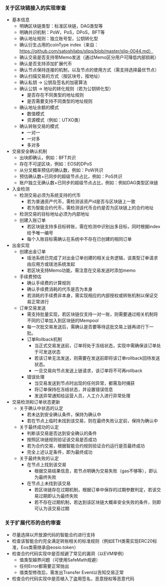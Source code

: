 ### 关于区块链接入的实现审查
- 基本信息
	- 明确区块链类型：标准区块链，DAG类型等
	- 明确共识机制：PoW，PoS，DPoS，BFT等
	- 确认地址规则：独立账号型，公钥转化型
	- 确认衍生占用的coinType index（来自： https://github.com/satoshilabs/slips/blob/master/slip-0044.md）
	- 确认交易是否支持带Memo发送（通过Memo区分用户可降低内部损耗）
	- 确认是否支持添加扩展代币
	- 确认节点保持连接的机制，以及节点的使用方式（需支持选择最优节点）
	- 确认扫描交易的方式（按区块号，按地址）
	- 确认私钥 -> 公钥及签名的加密算法
	- 确认公钥 -> 地址的转化规则（若为公钥转化型）
		- 是否存在不同类型的地址规则
		- 是否需要支持不同类型的地址规则
	- 确认地址余额的模式
		- 数值模式
		- 资源模式（例如：UTXO类）
	- 确认转账交易的模式
		- 一对一
		- 一对多
		- 多对多
- 交易安全确认机制
	- 出块即确认，例如：BFT共识
	- 存在不可逆区块，例如：EOS的DPoS
	- 从分叉概率预估的确认数，例如：PoW共识
	- 预估确认数+已同步的超级节点占比，例如：PoS共识
	- 账户独立无确认数+已同步的超级节点占比，例如：例如DAG类型区块链
- 入金检测
	- 检测交易必须为系统支持的代币
		- 若为普通资产代币，需检测该资产id是否与区块链上一致
		- 若为智能合约代币，需检测该代币合约是否为区块链上的合约地址
	- 检测交易的目标地址必须为内部地址
	- 创建入账订单
		- 若区块链支持多目标转账，需在检测中识别出多目标，同时根据index给予唯一编号
		- 每个入账目标需确认在系统中不存在已创建的相同订单
- 出金实现
	- 创建出金订单
		- 瑶池系统已完成了对出金订单创建的相关业务逻辑，该类型订单请求由应用方或瑶池系统发起
		- 若区块支持Memo功能，需注意在交易发送时添加memo
	- 手续费预估
		- 确认手续费的计算规则
		- 确认手续费消耗的代币是否为本身
		- 若消耗的手续费非本身，需实现相应的内部授权或转账机制以保证交易正常进行
	- 订单交易发送
		- 需支持批量实现，若区块链仅支持一对一账，则需要通过相关机制将不同的订单加入到区块链的Mempool
		- 每一次批交易发送后，需确认是否要等待这批交易上链再进行下一批。
		- 订单Rollback机制
			- 当正式交易发送前，订单将处于冻结状态，实现中需确保该订单处于可发送状态
			- 若该订单无法发送，则需要在发送前即将该订单rollback回待发送状态。
			- 一旦交易向节点发送上链请求，该订单将不可再rollback
		- 错误处理
			- 当交易发送到节点时出现的任何异常，都需及时捕获
			- 将订单保持在冻结状态，并设置错误信息
			- 发送异常通知给运营人员，人工介入进行异常处理
- 交易检测和订单状态更新
	- 关于确认中状态的认定
		- 若未达到安全确认条件，保持为确认中
		- 若在节点上临时未找到该交易，则在最终失败认定前，保持为确认中
	- 关于最终成功的认定
		- 判断该交易是否达到安全确认的条件
		- 按照区块链规则验证该交易是否成功
		- 若为合约交易，根据智能合约规则验证合约运行是否最终成功
		- 完全上述认定条件，即为最终成功
	- 关于最终失败的认定
		- 在节点上找到该交易
			- 根据交易结果信息，若节点明确为交易失败（gas不够等），即认为最终失败
		- 在节点上未找到该交易
			- 若区块链存在过期机制，根据订单中保存的过期参数判定，若该交易过期即认为最终失败
			- 若不存在过期机制，若达到该区块链大概率安全失败的条件，则即可认为该交易过期

### 关于扩展代币的合约审查
- 尽量选择以开放源代码的智能合约进行支持
- 检查该智能合约完全满足转账相关的标准规则（例如ETH类需实现ERC20标准，Eos类需继承自eosio.token）
- 检查合约代码实现中是否规避了常见的漏洞（以EVM举例）
	- 值类型越界问题（可使用SafeMath规避）
	- 任何Error都需要正常抛出
	- 值类型修改后，需发出Transfer Event以告知交易正常
- 检查合约代码实现中是否植入了盗用签名，恶意授权等恶意代码